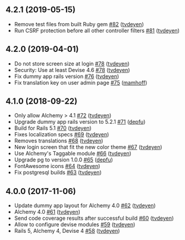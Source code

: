 ## 4.2.1 (2019-05-15)

- Remove test files from built Ruby gem [#82](https://github.com/AlchemyCMS/alchemy-devise/pull/82) ([tvdeyen](https://github.com/tvdeyen))
- Run CSRF protection before all other controller filters [#81](https://github.com/AlchemyCMS/alchemy-devise/pull/81) ([tvdeyen](https://github.com/tvdeyen))

## 4.2.0 (2019-04-01)

- Do not store screen size at login [#78](https://github.com/AlchemyCMS/alchemy-devise/pull/78) ([tvdeyen](https://github.com/tvdeyen))
- Security: Use at least Devise 4.6 [#78](https://github.com/AlchemyCMS/alchemy-devise/pull/78) ([tvdeyen](https://github.com/tvdeyen))
- Fix dummy app rails version [#76](https://github.com/AlchemyCMS/alchemy-devise/pull/76) ([tvdeyen](https://github.com/tvdeyen))
- Fix translation key on user admin page [#75](https://github.com/AlchemyCMS/alchemy-devise/pull/75) ([mamhoff](https://github.com/mamhoff))


## 4.1.0 (2018-09-22)

- Only allow Alchemy > 4.1 [#72](https://github.com/AlchemyCMS/alchemy-devise/pull/72) ([tvdeyen](https://github.com/tvdeyen))
- Upgrade dummy app rails version to 5.2.1 [#71](https://github.com/AlchemyCMS/alchemy-devise/pull/71) ([depfu](https://github.com/marketplace/depfu))
- Build for Rails 5.1 [#70](https://github.com/AlchemyCMS/alchemy-devise/pull/70) ([tvdeyen](https://github.com/tvdeyen))
- Fixes localization specs [#69](https://github.com/AlchemyCMS/alchemy-devise/pull/69) ([tvdeyen](https://github.com/tvdeyen))
- Removes translations [#68](https://github.com/AlchemyCMS/alchemy-devise/pull/68) ([tvdeyen](https://github.com/tvdeyen))
- New login screen that fit the new color theme [#67](https://github.com/AlchemyCMS/alchemy-devise/pull/67) ([tvdeyen](https://github.com/tvdeyen))
- Use Alchemy's Taggable module [#66](https://github.com/AlchemyCMS/alchemy-devise/pull/66) ([tvdeyen](https://github.com/tvdeyen))
- Upgrade pg to version 1.0.0 [#65](https://github.com/AlchemyCMS/alchemy-devise/pull/65) ([depfu](https://github.com/marketplace/depfu))
- FontAwesome icons [#64](https://github.com/AlchemyCMS/alchemy-devise/pull/64) ([tvdeyen](https://github.com/tvdeyen))
- Fix postgresql builds [#63](https://github.com/AlchemyCMS/alchemy-devise/pull/63) ([tvdeyen](https://github.com/tvdeyen))

## 4.0.0 (2017-11-06)

- Update dummy app layout for Alchemy 4.0 [#62](https://github.com/AlchemyCMS/alchemy-devise/pull/62) ([tvdeyen](https://github.com/tvdeyen))
- Alchemy 4.0 [#61](https://github.com/AlchemyCMS/alchemy-devise/pull/61) ([tvdeyen](https://github.com/tvdeyen))
- Send code coverage results after successful build [#60](https://github.com/AlchemyCMS/alchemy-devise/pull/60) ([tvdeyen](https://github.com/tvdeyen))
- Allow to configure devise modules [#59](https://github.com/AlchemyCMS/alchemy-devise/pull/59) ([tvdeyen](https://github.com/tvdeyen))
- Rails 5, Alchemy 4, Devise 4 [#58](https://github.com/AlchemyCMS/alchemy-devise/pull/58) ([tvdeyen](https://github.com/tvdeyen))
